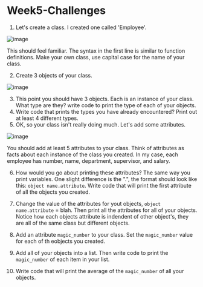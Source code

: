 # Week5-Challenges

1. Let's create a class. I created one called 'Employee'.

![image](https://user-images.githubusercontent.com/55643060/155210653-3c965e54-b3cb-4ed3-bb1d-eb7e19141cfd.png)

This should feel familiar. The syntax in the first line is similar to function definitions. Make your own class, use capital case for the name of your class. 

2. Create 3 objects of your class. 

![image](https://user-images.githubusercontent.com/55643060/155213730-75565662-f052-47be-9671-7038f6bd61fc.png)

3. This point you should have 3 objects. Each is an instance of your class. What type are they? write code to print the type of each of your objects.
4. Write code that prints the types you have already encountered? Print out at least 4 different types.
5. OK, so your class isn't really doing much. Let's add some attributes.

![image](https://user-images.githubusercontent.com/55643060/155216858-4c0bf8a4-07b5-4f02-b1a0-ea4306505c11.png)

You should add at least 5 attributes to your class. Think of attributes as facts about each instance of the class you created. In my case, each employee has number, name, department, supervisor, and salary.

6. How would you go about printing these attributes? The same way you print variables. One slight difference is the ".", the format should look like this: `object name.attribute`. Write code that will print the first attribute of all the objects you created.
7. Change the value of the attributes for yout objects, `object name.attribute` = blah. Then print all the attributes for all of your objects. Notice how each objects attribute is indendent of other object's, they are all of the same class but different objects.

8. Add an attribute `magic_number` to your class. Set the `magic_number` value for each of th eobjects you created. 
9. Add all of your objects into a list. Then write code to print the `magic_number` of each item in your list. 
10. Write code that will print the average of the `magic_number` of all your objects. 

